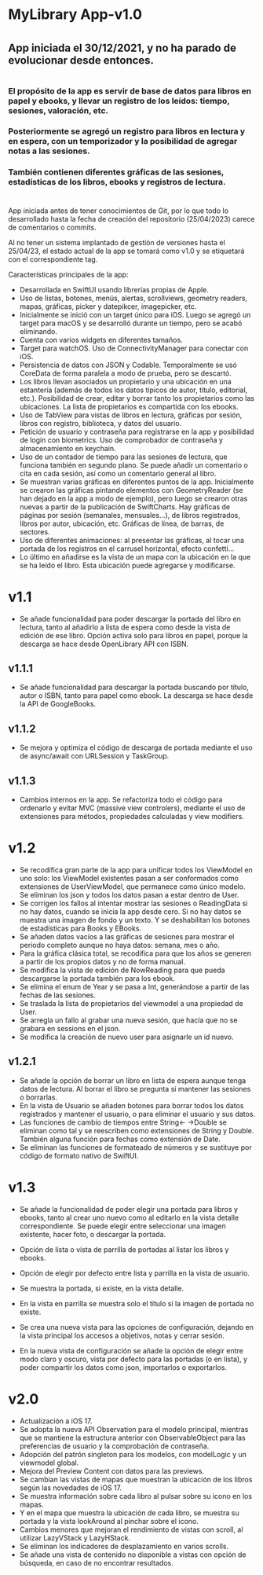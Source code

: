 # MyLibrary App-v1.0
#

## App iniciada el 30/12/2021, y no ha parado de evolucionar desde entonces.

#

### El propósito de la app es servir de base de datos para libros en papel y ebooks, y llevar un registro de los leídos: tiempo, sesiones, valoración, etc.
### Posteriormente se agregó un registro para libros en lectura y en espera, con un temporizador y la posibilidad de agregar notas a las sesiones.
### También contienen diferentes gráficas de las sesiones, estadísticas de los libros, ebooks y registros de lectura.

#

App iniciada antes de tener conocimientos de Git, por lo que todo lo desarrollado hasta la fecha de creación del repositorio (25/04/2023) carece de comentarios o commits.

Al no tener un sistema implantado de gestión de versiones hasta el 25/04/23, el estado actual de la app se tomará como v1.0 y se etiquetará con el correspondiente tag.

Características principales de la app:

* Desarrollada en SwiftUI usando librerías propias de Apple.
* Uso de listas, botones, menús, alertas, scrollviews, geometry readers, mapas, gráficas, picker y datepikcer, imagepicker, etc.
* Inicialmente se inició con un target único para iOS. Luego se agregó un target para macOS y se desarrolló durante un tiempo, pero se acabó eliminando.
* Cuenta con varios widgets en diferentes tamaños.
* Target para watchOS. Uso de 
ConnectivityManager para conectar con iOS.
* Persistencia de datos con JSON y Codable. Temporalmente se usó CoreData de forma paralela a modo de prueba, pero se descartó.
* Los libros llevan asociados un propietario y una ubicación en una estantería (además de todos los datos típicos de autor, título, editorial, etc.). Posibilidad de crear, editar y borrar tanto los propietarios como las ubicaciones. La lista de propietarios es compartida con los ebooks.
* Uso de TabView para vistas de libros en lectura, gráficas por sesión, libros con registro, biblioteca, y datos del usuario.
* Petición de usuario y contraseña para registrarse en la app y posibilidad de login con biometrics. Uso de comprobador de contraseña y almacenamiento en keychain.
* Uso de un contador de tiempo para las sesiones de lectura, que funciona también en segundo plano. Se puede añadir un comentario o cita en cada sesión, así como un comentario general al libro.
* Se muestran varias gráficas en diferentes puntos de la app. Inicialmente se crearon las gráficas pintando elementos con GeometryReader (se han dejado en la app a modo de ejemplo), pero luego se crearon otras nuevas a partir de la publicación de SwiftCharts. Hay gráficas de páginas por sesión (semanales, mensuales...), de libros registrados, libros por autor, ubicación, etc. Gráficas de línea, de barras, de sectores.
* Uso de diferentes animaciones: al presentar las gráficas, al tocar una portada de los registros en el carrusel horizontal, efecto confetti...
* Lo último en añadirse es la vista de un mapa con la ubicación en la que se ha leído el libro. Esta ubicación puede agregarse y modificarse.

#

# v1.1

* Se añade funcionalidad para poder descargar la portada del libro en lectura, tanto al añadirlo a lista de espera como desde la vista de edición de ese libro. Opción activa solo para libros en papel, porque la descarga se hace desde OpenLibrary API con ISBN.

## v1.1.1

* Se añade funcionalidad para descargar la portada buscando por título, autor o ISBN, tanto para papel como ebook. La descarga se hace desde la API de GoogleBooks.

## v1.1.2

* Se mejora y optimiza el código de descarga de portada mediante el uso de async/await con URLSession y TaskGroup.

## v1.1.3

* Cambios internos en la app. Se refactoriza todo el código para ordenarlo y evitar MVC (massive view controlers), mediante el uso de extensiones para métodos, propiedades calculadas y view modifiers.


# v1.2

* Se recodifica gran parte de la app para unificar todos los ViewModel en uno solo: los ViewModel existentes pasan a ser conformados como extensiones de UserViewModel, que permanece como único modelo. Se eliminan los json y todos los datos pasan a estar dentro de User.
* Se corrigen los fallos al intentar mostrar las sesiones o ReadingData si no hay datos, cuando se inicia la app desde cero. Si no hay datos se muestra una imagen de fondo y un texto. Y se deshabilitan los botones de estadísticas para Books y EBooks.
* Se añaden datos vacíos a las gráficas de sesiones para mostrar el periodo completo aunque no haya datos: semana, mes o año.
* Para la gráfica clásica total, se recodifica para que los años se generen a partir de los propios datos y no de forma manual.
* Se modifica la vista de edición de NowReading para que pueda descargarse la portada también para los ebook.
* Se elimina el enum de Year y se pasa a Int, generándose a partir de las fechas de las sesiones.
* Se traslada la lista de propietarios del viewmodel a una propiedad de User.
* Se arregla un fallo al grabar una nueva sesión, que hacía que no se grabara en sessions en el json.
* Se modifica la creación de nuevo user para asignarle un id nuevo.


## v1.2.1

* Se añade la opción de borrar un libro en lista de espera aunque tenga datos de lectura. Al borrar el libro se pregunta si mantener las sesiones o borrarlas.
* En la vista de Usuario se añaden botones para borrar todos los datos registrados y mantener el usuario, o para eliminar el usuario y sus datos.
* Las funciones de cambio de tiempos entre String<- ->Double se eliminan como tal y se reescriben como extensiones de String y Double. También alguna función para fechas como extensión de Date.
* Se eliminan las funciones de formateado de números y se sustituye por código de formato nativo de SwiftUI.


# v1.3

* Se añade la funcionalidad de poder elegir una portada para libros y ebooks, tanto al crear uno nuevo como al editarlo en la vista detalle correspondiente. Se puede elegir entre seleccionar una imagen existente, hacer foto, o descargar la portada.
* Opción de lista o vista de parrilla de portadas al listar los libros y ebooks.
* Opción de elegir por defecto entre lista y parrilla en la vista de usuario.
* Se muestra la portada, si existe, en la vista detalle.
* En la vista en parrilla se muestra solo el título si la imagen de portada no existe.

* Se crea una nueva vista para las opciones de configuración, dejando en la vista principal los accesos a objetivos, notas y cerrar sesión.
* En la nueva vista de configuración se añade la opción de elegir entre modo claro y oscuro, vista por defecto para las portadas (o en lista), y poder compartir los datos como json, importarlos o exportarlos.


# v2.0

* Actualización a iOS 17.
* Se adopta la nueva API Observation para el modelo principal, mientras que se mantiene la estructura anterior con ObservableObject para las preferencias de usuario y la comprobación de contraseña.
* Adopción del patrón singleton para los modelos, con modelLogic y un viewmodel global.
* Mejora del Preview Content con datos para las previews.
* Se cambian las vistas de mapas que muestran la ubicación de los libros según las novedades de iOS 17.
* Se muestra información sobre cada libro al pulsar sobre su icono en los mapas.
* Y en el mapa que muestra la ubicación de cada libro, se muestra su portada y la vista lookAround al pinchar sobre el icono.
* Cambios menores que mejoran el rendimiento de vistas con scroll, al utilizar LazyVStack y LazyHStack.
* Se eliminan los indicadores de desplazamiento en varios scrolls.
* Se añade una vista de contenido no disponible a vistas con opción de búsqueda, en caso de no encontrar resultados.
